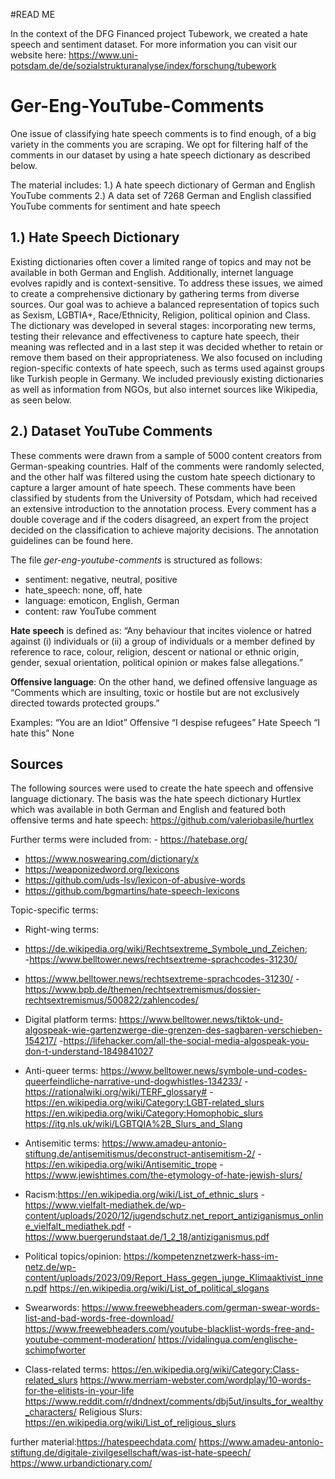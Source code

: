 #READ ME

In the context of the DFG Financed project Tubework, we created a hate speech and sentiment dataset. For more information you can visit our website here: https://www.uni-potsdam.de/de/sozialstrukturanalyse/index/forschung/tubework
  

# Ger-Eng-YouTube-Comments

One issue of classifying hate speech comments is to find enough, of a big variety in the comments you are scraping. We opt for filtering half of the comments in our dataset by using a hate speech dictionary as described below. 

The material includes: 
1.) A hate speech dictionary of German and English YouTube comments
2.) A data set of 7268 German and English classified YouTube comments for sentiment and hate speech

## 1.) Hate Speech Dictionary

Existing dictionaries often cover a limited range of topics and may not be available in both German and English. Additionally, internet language evolves rapidly and is context-sensitive. To address these issues, we aimed to create a comprehensive dictionary by gathering terms from diverse sources. Our goal was to achieve a balanced representation of topics such as Sexism, LGBTIA+, Race/Ethnicity, Religion, political opinion and Class. The dictionary was developed in several stages: incorporating new terms, testing their relevance and effectiveness to capture hate speech, their meaning was reflected and in a last step it was decided whether to retain or remove them based on their appropriateness. We also focused on including region-specific contexts of hate speech, such as terms used against groups like Turkish people in Germany. We included previously existing dictionaries as well as information from NGOs, but also internet sources like Wikipedia, as seen below.

##  2.) Dataset YouTube Comments

These comments were drawn from a sample of 5000 content creators from German-speaking countries. Half of the comments were randomly selected, and the other half was filtered using the custom hate speech dictionary to capture a larger amount of hate speech. These comments have been classified by students from the University of Potsdam, which had received an extensive introduction to the annotation process. Every comment has a double coverage and if the coders disagreed, an expert from the project decided on the classification to achieve majority decisions. The annotation guidelines can be found here.

The file *ger-eng-youtube-comments* is structured as follows:
- sentiment: negative, neutral, positive
- hate_speech: none, off, hate
- language: emoticon, English, German
- content: raw YouTube comment

**Hate speech** is defined as: “Any behaviour that incites violence or hatred against (i) individuals or (ii) a group of individuals or a member defined by reference to race, colour, religion, descent or national or ethnic origin,  gender, sexual orientation, political opinion or makes false allegations.”

**Offensive language**: 
On the other hand, we defined offensive language as “Comments which are insulting, toxic or hostile but are not exclusively directed towards protected groups.” 

Examples: 
“You are an Idiot” Offensive
“I despise refugees” Hate Speech
“I hate this” None

##  Sources 
The following sources were used to create the hate speech and offensive language dictionary. The basis was the hate speech dictionary Hurtlex which was available in both German and English and featured both offensive terms and hate speech:
https://github.com/valeriobasile/hurtlex 

Further terms were included from:
    - https://hatebase.org/
 - https://www.noswearing.com/dictionary/x
 - https://weaponizedword.org/lexicons 
 - https://github.com/uds-lsv/lexicon-of-abusive-words 
 - https://github.com/bgmartins/hate-speech-lexicons

Topic-specific terms:
  - Right-wing terms:
  - https://de.wikipedia.org/wiki/Rechtsextreme_Symbole_und_Zeichen;                
  -https://www.belltower.news/rechtsextreme-sprachcodes-31230/
  - https://www.belltower.news/rechtsextreme-sprachcodes-31230/ 
  -https://www.bpb.de/themen/rechtsextremismus/dossier-rechtsextremismus/500822/zahlencodes/
  - Digital platform terms: https://www.belltower.news/tiktok-und-algospeak-wie-gartenzwerge-die-grenzen-des-sagbaren-verschieben-154217/
  -https://lifehacker.com/all-the-social-media-algospeak-you-don-t-understand-1849841027

- Anti-queer terms: https://www.belltower.news/symbole-und-codes-queerfeindliche-narrative-und-dogwhistles-134233/
-https://rationalwiki.org/wiki/TERF_glossary#
-https://en.wikipedia.org/wiki/Category:LGBT-related_slurs 
https://en.wikipedia.org/wiki/Category:Homophobic_slurs 
https://itg.nls.uk/wiki/LGBTQIA%2B_Slurs_and_Slang 

- Antisemitic terms: https://www.amadeu-antonio-stiftung.de/antisemitismus/deconstruct-antisemitism-2/
-https://en.wikipedia.org/wiki/Antisemitic_trope 
-https://www.jewishtimes.com/the-etymology-of-hate-jewish-slurs/ 

- Racism:https://en.wikipedia.org/wiki/List_of_ethnic_slurs
-https://www.vielfalt-mediathek.de/wp-content/uploads/2020/12/jugendschutz.net_report_antiziganismus_online_vielfalt_mediathek.pdf
-https://www.buergerundstaat.de/1_2_18/antiziganismus.pdf
- Political topics/opinion: https://kompetenznetzwerk-hass-im-netz.de/wp-content/uploads/2023/09/Report_Hass_gegen_junge_Klimaaktivist_innen.pdf
https://en.wikipedia.org/wiki/List_of_political_slogans
- Swearwords: https://www.freewebheaders.com/german-swear-words-list-and-bad-words-free-download/
https://www.freewebheaders.com/youtube-blacklist-words-free-and-youtube-comment-moderation/
https://vidalingua.com/englische-schimpfworter
- Class-related terms: https://en.wikipedia.org/wiki/Category:Class-related_slurs
https://www.merriam-webster.com/wordplay/10-words-for-the-elitists-in-your-life
https://www.reddit.com/r/dndnext/comments/dbj5ut/insults_for_wealthy_characters/
Religious Slurs: https://en.wikipedia.org/wiki/List_of_religious_slurs 



further material:https://hatespeechdata.com/
https://www.amadeu-antonio-stiftung.de/digitale-zivilgesellschaft/was-ist-hate-speech/ 
https://www.urbandictionary.com/ 





